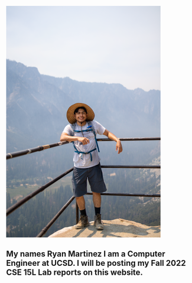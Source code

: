 
![img_1.png](img_1.png)
## My names Ryan Martinez I am a Computer Engineer at UCSD. I will be posting my Fall 2022 CSE 15L Lab reports on this website.

